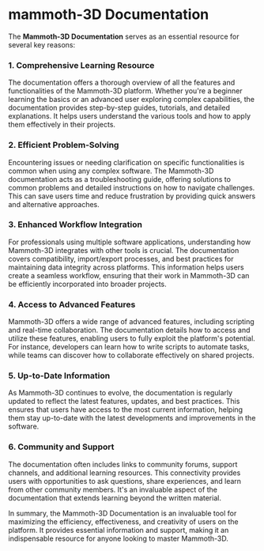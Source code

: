 # mammoth-3D Documentation

The **Mammoth-3D Documentation** serves as an essential resource for several key reasons:

### 1. **Comprehensive Learning Resource**
The documentation offers a thorough overview of all the features and functionalities of the Mammoth-3D platform. Whether you're a beginner learning the basics or an advanced user exploring complex capabilities, the documentation provides step-by-step guides, tutorials, and detailed explanations. It helps users understand the various tools and how to apply them effectively in their projects.

### 2. **Efficient Problem-Solving**
Encountering issues or needing clarification on specific functionalities is common when using any complex software. The Mammoth-3D documentation acts as a troubleshooting guide, offering solutions to common problems and detailed instructions on how to navigate challenges. This can save users time and reduce frustration by providing quick answers and alternative approaches.

### 3. **Enhanced Workflow Integration**
For professionals using multiple software applications, understanding how Mammoth-3D integrates with other tools is crucial. The documentation covers compatibility, import/export processes, and best practices for maintaining data integrity across platforms. This information helps users create a seamless workflow, ensuring that their work in Mammoth-3D can be efficiently incorporated into broader projects.

### 4. **Access to Advanced Features**
Mammoth-3D offers a wide range of advanced features, including scripting and real-time collaboration. The documentation details how to access and utilize these features, enabling users to fully exploit the platform's potential. For instance, developers can learn how to write scripts to automate tasks, while teams can discover how to collaborate effectively on shared projects.

### 5. **Up-to-Date Information**
As Mammoth-3D continues to evolve, the documentation is regularly updated to reflect the latest features, updates, and best practices. This ensures that users have access to the most current information, helping them stay up-to-date with the latest developments and improvements in the software.

### 6. **Community and Support**
The documentation often includes links to community forums, support channels, and additional learning resources. This connectivity provides users with opportunities to ask questions, share experiences, and learn from other community members. It's an invaluable aspect of the documentation that extends learning beyond the written material.

In summary, the Mammoth-3D Documentation is an invaluable tool for maximizing the efficiency, effectiveness, and creativity of users on the platform. It provides essential information and support, making it an indispensable resource for anyone looking to master Mammoth-3D.